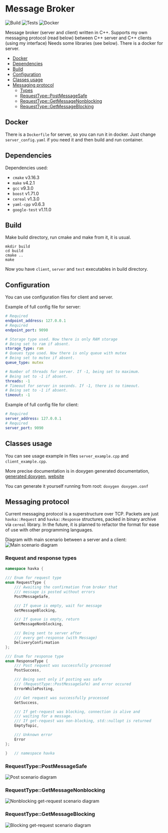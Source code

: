 # Message Broker

![Build](https://img.shields.io/badge/build-passing-<COLOR>.svg)
![Tests](https://img.shields.io/badge/tests-passing-<COLOR>.svg)
![Docker](https://img.shields.io/badge/docker-present-<COLOR>.svg)

Message broker (server and client) written in C++. Supports my own messaging protocol
(read below) between C++ server and C++ clients (using my interface)
Needs some libraries (see below). There is a docker for server.

* [Docker](#docker)
* [Dependencies](#dependencies)
* [Build](#build)
* [Configuration](#configuration)
* [Classes usage](#classes-usage)
* [Messaging protocol](#messaging-protocol)
    + [Types](#request-and-response-types)
    + [RequestType::PostMessageSafe](#postmessagesafe)
    + [RequestType::GetMessageNonblocking](#getmessagenonblocking)
    + [RequestType::GetMessageBlocking](#getmessageblocking)

## Docker

There is a `Dockerfile` for server, so you can run it in docker. Just change `server_config.yaml`
if you need it and then build and run container.

## Dependencies

Dependencies used:
- `cmake` v3.16.3
- `make` v4.2.1
- `gcc` v9.3.0
- `boost` v1.71.0
- `cereal` v1.3.0
- `yaml-cpp` v0.6.3
- `google-test` v1.11.0

## Build

Make build directory, run cmake and make from it, it is usual.
```shell
mkdir build
cd build
cmake ..
make
```
Now you have `client`, `server` and `test` executables in build directory.

## Configuration

You can use configuration files for client and server.

Example of full config file for server:
```yaml
# Required
endpoint_address: 127.0.0.1
# Required
endpoint_port: 9090

# Storage type used. Now there is only RAM storage
# Being set to ram if absent.
storage_type: ram
# Queues type used. Now there is only queue with mutex
# Being set to mutex if absent.
queue_type: mutex

# Number of threads for server. If -1, being set to maximum.
# Being set to -1 if absent.
threads: -1
# Timeout for server in seconds. If -1, there is no timeout.
# Being set to -1 if absent.
timeout: -1
```

Example of full config file for client:
```yaml
# Required
server_address: 127.0.0.1
# Required
server_port: 9090
```

## Classes usage

You can see usage example in files `server_example.cpp` and `client_example.cpp`.

More precise documentation is in doxygen generated documentation,
[generated doxygen](https://github.com/tsinin/havka-docs),
[website](https://tsinin.github.io/havka-docs/)

You can generate it yourself running from root: `doxygen doxygen.conf`

## Messaging protocol

Current messaging protocol is a superstructure over TCP. Packets are just `havka::Request`
and `havka::Response` structures, packed in binary archive via `cereal` library.
In the future, it is planned to refactor the format for ease of use with other programming languages.

Diagram with main scenario between a server and a client:
![Main scenario diagram](pictures/main_scenario.png)

### Request and response types

```c++
namespace havka {
    
/// Enum for request type
enum RequestType {
    /// Awaiting the confirmation from broker that
    /// message is posted without errors
    PostMessageSafe,

    /// If queue is empty, wait for message
    GetMessageBlocking,

    /// If queue is empty, return
    GetMessageNonblocking,

    /// Being sent to server after
    /// every get-response (with Message)
    DeliveryConfirmation
};

/// Enum for response type
enum ResponseType {
    /// Post request was successfully processed
    PostSuccess,

    /// Being sent only if posting was safe
    /// (RequestType::PostMessageSafe) and error occured
    ErrorWhilePosting,

    /// Get request was successfully processed
    GetSuccess,

    /// If get-request was blocking, connection is alive and
    /// waiting for a message.
    /// If get-request was non-blocking, std::nullopt is returned
    EmptyTopic,

    /// Unknown error
    Error
};

}   // namespace havka
```

### <a name="postmessagesafe"></a>RequestType::PostMessageSafe

![Post scenario diagram](pictures/post_scenario.png)

### <a name="getmessagenonblocking"></a>RequestType::GetMessageNonblocking

![Nonblocking get-request scenario diagram](pictures/nonblocking_get_scenario.png)

### <a name="getmessageblocking"></a>RequestType::GetMessageBlocking

![Blocking get-request scenario diagram](pictures/blocking_get_scenario.png)
